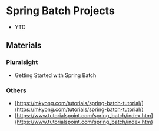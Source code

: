 # Spring Batch Projects
* YTD

## Materials
### Pluralsight
* Getting Started with Spring Batch

### Others
* [https://mkyong.com/tutorials/spring-batch-tutorial/](https://mkyong.com/tutorials/spring-batch-tutorial/)
* [https://www.tutorialspoint.com/spring_batch/index.htm](https://www.tutorialspoint.com/spring_batch/index.htm)
